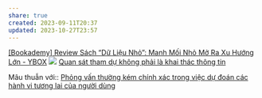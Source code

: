 ```yaml
---
share: true
created: 2023-09-11T20:37
updated: 2023-10-27T23:57
---
```


[[Bookademy] Review Sách “Dữ Liệu Nhỏ”: Manh Mối Nhỏ Mở Ra Xu Hướng Lớn - YBOX](https://ybox.vn/ky-nang/bookademy-review-sach-du-lieu-nho-manh-moi-nho-mo-ra-xu-huong-lon-0iyubnsre8)
![](https://static.ybox.vn/2017/12/18/ef6dcf94-e402-11e7-9069-56c566ee3692.JPG) 
[Quan sát tham dự không phải là khai thác thông tin](./Quan%20s%C3%A1t%20tham%20d%E1%BB%B1/Quan%20s%C3%A1t%20tham%20d%E1%BB%B1%20kh%C3%B4ng%20ph%E1%BA%A3i%20l%C3%A0%20khai%20th%C3%A1c%20th%C3%B4ng%20tin.md)

 
Mâu thuẫn với:: [Phỏng vấn thường kém chính xác trong việc dự đoán các hành vi tương lai của người dùng](../Qu%E1%BA%A3n%20l%C3%BD%20d%E1%BB%B1%20%C3%A1n,%20ph%C3%A1t%20tri%E1%BB%83n%20s%E1%BA%A3n%20ph%E1%BA%A9m,%20x%C3%A2y%20d%E1%BB%B1ng%20t%E1%BB%95%20ch%E1%BB%A9c/Nghi%C3%AAn%20c%E1%BB%A9u,%20t%C3%ACm%20%C3%BD%20t%C6%B0%E1%BB%9Fng/Ng%C6%B0%E1%BB%9Di%20d%C3%B9ng/Ph%E1%BB%8Fng%20v%E1%BA%A5n/Ph%E1%BB%8Fng%20v%E1%BA%A5n%20th%C6%B0%E1%BB%9Dng%20k%C3%A9m%20ch%C3%ADnh%20x%C3%A1c%20trong%20vi%E1%BB%87c%20d%E1%BB%B1%20%C4%91o%C3%A1n%20c%C3%A1c%20h%C3%A0nh%20vi%20t%C6%B0%C6%A1ng%20lai%20c%E1%BB%A7a%20ng%C6%B0%E1%BB%9Di%20d%C3%B9ng.md) 